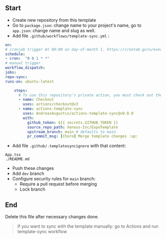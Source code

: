 ## Start
- Create new repository from this template
- Go to `package.json`: change name to your project's name, go to `app.json`: change name and slug as well.
- Add file `.github/workflows/template-sync.yml` :
``` yml
on:
# cronjob trigger At 00:00 on day-of-month 1. https://crontab.guru/every-month
schedule:
- cron:  "0 0 1 * *"
# manual trigger
workflow_dispatch:
jobs:
repo-sync:
runs-on: ubuntu-latest

    steps:
      # To use this repository's private action, you must check out the repository
      - name: Checkout
        uses: actions/checkout@v3
      - name: actions-template-sync
        uses: AndreasAugustin/actions-template-sync@v0.8.0
        with:
          github_token: ${{ secrets.GITHUB_TOKEN }}
          source_repo_path: Xenous-Inc/ExpoTemplate
          upstream_branch: main # defaults to main
          pr_commit_msg: [Chore] Merge template changes :up:
```
- Add file `.github/.templatesyncignore` with that content:
```
App.tsx
./README.md
```
  - Push these changes
- Add `dev` branch
- Configure security rules for `main` branch:
  - Require a pull request before merging
  - Lock branch

## End
Delete this file after necessary changes done.

> If you want to sync with the template manually: go to Actions and run template-sync workflow

